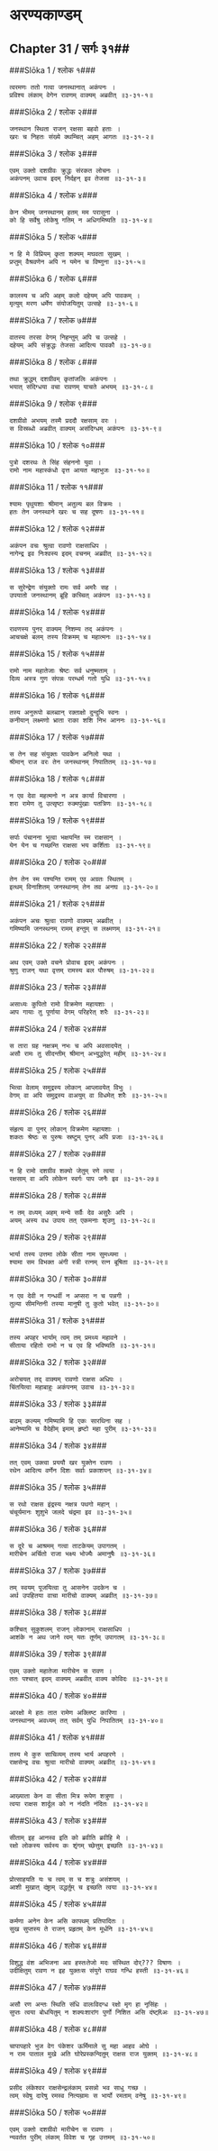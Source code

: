अरण्यकाण्डम्
===============================


## Chapter 31  / सर्गः ३१##


###Slōka 1 / श्लोक १###


    त्वरमणः ततो गत्वा जनस्थानात् अकंपनः ।
    प्रविश्य लंकाम् वेगेन रावणम् वाक्यम् अब्रवीत् ॥३-३१-१॥


###Slōka 2 / श्लोक २###


    जनस्थान स्थिता राजन् रक्षसा बहवो हताः ।
    खरः च निहतः संख्ये क्थम्चित् अहम् आगतः ॥३-३१-२॥


###Slōka 3 / श्लोक ३###


    एवम् उक्तो दशग्रीवः क्रुद्धः संरकत लोचनः ।
    अकंपनम् उवाच इदम् निर्दहन् इव तेजसा ॥३-३१-३॥


###Slōka 4 / श्लोक ४###


    केन भीमम् जनस्थानम् हतम् मम परासुना ।
    को हि सर्वेषु लोकेषु गतिम् न अधिगमिष्यति ॥३-३१-४॥


###Slōka 5 / श्लोक ५###


    न हि मे विप्रियम् कृता शक्यम् मघवता सुखम् ।
    प्रप्तुम् वैश्रवणेन अपि न यमेन च विष्णुना ॥३-३१-५॥


###Slōka 6 / श्लोक ६###


    कालस्य च अपि अहम् कलो दहेयम् अपि पावकम् ।
    मृत्युम् मरण धर्मेण संयोजयितुम् उत्सहे ॥३-३१-६॥


###Slōka 7 / श्लोक ७###


    वातस्य तरसा वेगम् निहन्तुम् अपि च उत्सहे ।
    दहेयम् अपि संक्रुद्धः तेजसा आदित्य पावकौ ॥३-३१-७॥


###Slōka 8 / श्लोक ८###


    तथा क्रुद्धम् दशग्रीवम् कृतांजलिः अकंपनः ।
    भयात् संदिग्धया वचा रावणम् याचते अभयम् ॥३-३१-८॥


###Slōka 9 / श्लोक ९###


    दशग्रीवो अभयम् तस्मै प्रददौ रक्षसाम् वरः ।
    स विस्रब्धो अब्रवीत् वाक्यम् असंदिग्धम् अकंपनः ॥३-३१-९॥


###Slōka 10 / श्लोक १०###


    पुत्रो दशरथः ते सिंह संहननो युवा ।
    रामो नाम महास्कंधो वृत्त आयत महाभुजः ॥३-३१-१०॥


###Slōka 11 / श्लोक ११###


    श्यामः पृथुयशाः श्रीमान् अतुल्य बल विक्रमः ।
    हतः तेन जनस्थाने खरः च सह दूषणः ॥३-३१-११॥


###Slōka 12 / श्लोक १२###


    अकंपन वचः श्रुत्वा रावणो राक्षसाधिप ।
    नागेन्द्र इव निःश्वस्य इदम् वचनम् अब्रवीत् ॥३-३१-१२॥


###Slōka 13 / श्लोक १३###


    स सुरेन्द्रेण संयुक्तो रामः सर्व अमरैः सह ।
    उपयातो जनस्थानम् ब्रूहि कच्चित् अकंपन ॥३-३१-१३॥


###Slōka 14 / श्लोक १४###


    रावणस्य पुनर् वाक्यम् निशम्य तद् अकंपनः ।
    आचचक्षे बलम् तस्य विक्रमम् च महात्मनः ॥३-३१-१४॥


###Slōka 15 / श्लोक १५###


    रामो नाम महातेजाः श्रेष्टः सर्व धनुष्मताम् ।
    दिव्य अस्त्र गुण संपन्नः परम्धर्म गतो युधि ॥३-३१-१५॥


###Slōka 16 / श्लोक १६###


    तस्य अनुरूपो बलब्वान् रक्ताक्षो दुन्दुभि स्वनः ।
    कनीयान् लक्ष्मणो भ्राता राका शशि निभ आननः ॥३-३१-१६॥


###Slōka 17 / श्लोक १७###


    स तेन सह संयुक्तः पावकेन अनिलो यथा ।
    श्रीमान् राज वरः तेन जनस्थानम् निपातितम् ॥३-३१-१७॥


###Slōka 18 / श्लोक १८###


    न एव देवा महत्मनो न अत्र कार्या विचारणा ।
    शरा रामेण तु उत्सृष्टा रुक्मपुंखाः पतत्रिणः ॥३-३१-१८॥


###Slōka 19 / श्लोक १९###


    सर्पाः पंचानना भूत्वा भक्षयन्ति स्म राक्षसान् ।
    येन येन च गच्छन्ति राक्षसा भय कर्शिताः ॥३-३१-१९॥


###Slōka 20 / श्लोक २०###


    तेन तेन स्म पश्यन्ति रामम् एव अग्रतः स्थितम् ।
    इत्थम् विनाशितम् जनस्थानम् तेन तव अनघ ॥३-३१-२०॥


###Slōka 21 / श्लोक २१###


    अकंपन अचः श्रुत्वा रावणो वाक्यम् अब्रवीत् ।
    गमिष्यामि जनस्थनम् रामम् हन्तुम् स लक्ष्मणम् ॥३-३१-२१॥


###Slōka 22 / श्लोक २२###


    अथ एवम् उक्ते वचने प्रोवाच इदम् अकंपनः ।
    श्रुणु राजन् यथा वृत्तम् रामस्य बल पौरुषम् ॥३-३१-२२॥


###Slōka 23 / श्लोक २३###


    असाध्यः कुपितो रामो विक्रमेण महायशाः ।
    आप गायाः तु पूर्णाया वेगम् परिहरेत् शरैः ॥३-३१-२३॥


###Slōka 24 / श्लोक २४###


    स तारा ग्रह नक्षत्रम् नभः च अपि अवसादयेत् ।
    असौ रामः तु सीदन्तीम् श्रीमान् अभ्युद्धरेत् महीम् ॥३-३१-२४॥


###Slōka 25 / श्लोक २५###


    भित्वा वेलाम् समुद्रस्य लोकान् आप्लावयेत् विभुः ।
    वेगम् वा अपि समुद्रस्य वाअयुम् वा विधमेत् शरैः ॥३-३१-२५॥


###Slōka 26 / श्लोक २६###


    संहृत्य वा पुनर् लोकान् विक्रमेण महायशाः ।
    शकतः श्रेष्ठः स पुरुषः स्रष्टुम् पुनर् अपि प्रजाः ॥३-३१-२६॥


###Slōka 27 / श्लोक २७###


    न हि रामो दशग्रीव शक्यो जेतुम् रणे त्वया ।
    रक्षसाम् वा अपि लोकेन स्वर्गः पाप जनैः इव ॥३-३१-२७॥


###Slōka 28 / श्लोक २८###


    न तम् वध्यम् अहम् मन्ये सर्वैः देव असुरैः अपि ।
    अयम् अस्य वध उपाय तत् एकमनाः शृउणु ॥३-३१-२८॥


###Slōka 29 / श्लोक २९###


    भार्या तस्य उत्तमा लोके सीता नाम सुमध्यमा ।
    श्यामा सम विभक्त अंगी स्त्री रत्नम् रत्न बूषिता ॥३-३१-२९॥


###Slōka 30 / श्लोक ३०###


    न एव देवी न गन्धर्वी न अप्सरा न च पन्नगी ।
    तुल्या सीमन्तिनी तस्या मानुषी तु कुतो भवेत् ॥३-३१-३०॥


###Slōka 31 / श्लोक ३१###


    तस्य अपहर भार्याम् त्वम् तम् प्रमथ्य महावने ।
    सीताया रहितो रामो न च एव हि भविष्यति ॥३-३१-३१॥


###Slōka 32 / श्लोक ३२###


    अरोचयत् तद् वाक्यम् रावणो राक्षस अधिपः ।
    चिंतयित्वा महाबाहुः अकंपनम् उवाच ॥३-३१-३२॥


###Slōka 33 / श्लोक ३३###


    बाढम् कल्यम् गमिष्यामि हि एकः सारथिना सह ।
    आनेष्यामि च वैदेहीम् इमाम् हृष्टो महा पुरीम् ॥३-३१-३३॥


###Slōka 34 / श्लोक ३४###


    तत् एवम् उक्त्वा प्रययौ खर युक्तेन रावणः ।
    रथेन आदित्य वर्णेन दिशः सर्वाः प्रकाशयन् ॥३-३१-३४॥


###Slōka 35 / श्लोक ३५###


    स रथो राक्षस इंद्रस्य नक्षत्र पथगो महान् ।
    चंचूर्यमानः शुशुभे जलदे चंद्रमा इव ॥३-३१-३५॥


###Slōka 36 / श्लोक ३६###


    स दूरे च आश्रमम् गत्वा ताटकेयम् उपागतम् ।
    मारीचेन अर्चितो राजा भक्ष्य भोज्यैः अमानुषैः ॥३-३१-३६॥


###Slōka 37 / श्लोक ३७###


    तम् स्वयम् पूजयित्वा तु आसनेन उदकेन च ।
    अर्थ उपहितया वाचा मारीचो वाक्यम् अब्रवीत् ॥३-३१-३७॥


###Slōka 38 / श्लोक ३८###


    कश्चित् सुकुशलम् राजन् लोकानाम् राक्षसाधिप ।
    आशंके न अथ जाने त्वम् यतः तूर्णम् उपागतम् ॥३-३१-३८॥


###Slōka 39 / श्लोक ३९###


    एवम् उक्तो महातेजा मारीचेन स रावण ।
    ततः पश्चात् इदम् वाक्यम् अब्रवीत् वाक्य कोविदः ॥३-३१-३९॥


###Slōka 40 / श्लोक ४०###


    आरक्षो मे हतः तात रामेण अक्लिष्ट कारिणा ।
    जनस्थानम् अवध्यम् तत् सर्वम् युधि निपातितम् ॥३-३१-४०॥


###Slōka 41 / श्लोक ४१###


    तस्य मे कुरु साचिव्यम् तस्य भार्य अपहरणे ।
    राक्षसेन्द्र वचः श्रुत्वा मारीचो वाक्यम् अब्रवीत् ॥३-३१-४१॥


###Slōka 42 / श्लोक ४२###


    आख्याता केन वा सीता मित्र रूपेण शत्रुणा ।
    त्वया राक्षस शार्दूल को न नंदति नंदितः ॥३-३१-४२॥


###Slōka 43 / श्लोक ४३###


    सीताम् इह आनस्व इति को ब्रवीति ब्रवीहि मे ।
    रक्षो लोकस्य सर्वस्य कः शृंगम् च्छेत्तुम् इच्छति ॥३-३१-४३॥


###Slōka 44 / श्लोक ४४###


    प्रोत्साहयति यः च त्वम् स च शत्रुः असंशयम् ।
    आशी मुखात् दंष्ट्राम् उद्धर्तुम् च इच्छति त्वया ॥३-३१-४४॥


###Slōka 45 / श्लोक ४५###


    कर्मणा अनेन केन असि कापथम् प्रतिपादितः ।
    सुख सुप्तस्य ते राजन् प्रहृतम् केन मूर्धनि ॥३-३१-४५॥


###Slōka 46 / श्लोक ४६###


    विशुद्ध वंश अभिजना अग्र हस्तःतेजो मदः संस्थित दोर्??? विषाणः ।
    उदीक्षितुम् रावण न इह युक्तःस संयुगे राघव गन्धि हस्ती ॥३-३१-४६॥


###Slōka 47 / श्लोक ४७###


    असौ रण अन्तः स्थिति संधि वालःविदग्ध रक्षो मृग हा नृसिंहः ।
    सुप्तः त्वया बोधयितुम् न शक्यःशारांग पुर्णो निशित असि दंष्ट्Rअः ॥३-३१-४७॥


###Slōka 48 / श्लोक ४८###


    चापापहारे भुज वेग पंकेशर ऊर्मिमाले सु महा आहव ओघे ।
    न राम पाताल मुखे अति घोरेप्रस्कन्दितुम् राक्षस राज युक्तम् ॥३-३१-४८॥


###Slōka 49 / श्लोक ४९###


    प्रसीद लंकेश्वर राक्षसेन्द्रलंकाम् प्रसन्नो भव साधु गच्छ ।
    त्वम् स्वेषु दारेषु रमस्व नित्यम्रामः स भार्यो रमताम् वनेषु ॥३-३१-४९॥


###Slōka 50 / श्लोक ५०###


    एवम् उक्तो दशग्रीवो मारीचेन स रावणः ।
    न्यवर्तत पुरीम् लंकाम् विवेश च गृह उत्तमम् ॥३-३१-५०॥


